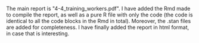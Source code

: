 The main report is "4-4_training_workers.pdf". I have added the Rmd made to compile the report, as well as a pure R file with only the code (the code is identical to all the code blocks in the Rmd in total). Moreover, the .stan files are added for completeness. I have finally added the report in html format, in case that is interesting. 
